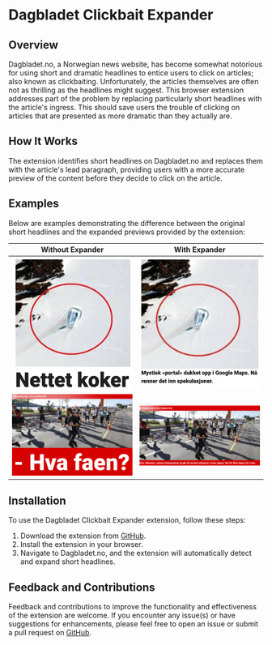 # Dagbladet Clickbait Expander

## Overview
Dagbladet.no, a Norwegian news website, has become somewhat notorious for using short and dramatic headlines to entice users to click on articles; also known as clickbaiting. Unfortunately, the articles themselves are often not as thrilling as the headlines might suggest. This browser extension addresses part of the problem by replacing particularly short headlines with the article's ingress. This should save users the trouble of clicking on articles that are presented as more dramatic than they actually are.

## How It Works
The extension identifies short headlines on Dagbladet.no and replaces them with the article's lead paragraph, providing users with a more accurate preview of the content before they decide to click on the article.

## Examples
Below are examples demonstrating the difference between the original short headlines and the expanded previews provided by the extension:

| Without Expander | With Expander |
|------------------|---------------|
| ![Original Short Headline](./images/without_expander1.png) | ![Expanded Preview](./images/with_expander1.png) |
| ![Original Short Headline](./images/without_expander2.png) | ![Expanded Preview](./images/with_expander2.png) |

## Installation
To use the Dagbladet Clickbait Expander extension, follow these steps:
1. Download the extension from [GitHub](https://github.com/azizfazlagic/dagbladet-clickbait-expander).
2. Install the extension in your browser.
3. Navigate to Dagbladet.no, and the extension will automatically detect and expand short headlines.

## Feedback and Contributions
Feedback and contributions to improve the functionality and effectiveness of the extension are welcome. If you encounter any issue(s) or have suggestions for enhancements, please feel free to open an issue or submit a pull request on [GitHub](#).



